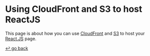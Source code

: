 # Using CloudFront and S3 to host ReactJS

This page is about how you can use [CloudFront](https://aws.amazon.com/cloudfront/) and [S3](https://aws.amazon.com/s3/) to host your [React.JS](https://react.dev/) page.

[↩️ go back](../)

